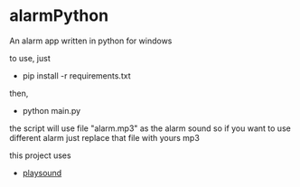 # alarmPython
An alarm app written in python for windows

to use, just 
- pip install -r requirements.txt

then, 
- python main.py

the script will use file "alarm.mp3" as the alarm sound so if you want to use different alarm
just replace that file with yours mp3

this project uses
- [playsound](https://github.com/TaylorSMarks/playsound)